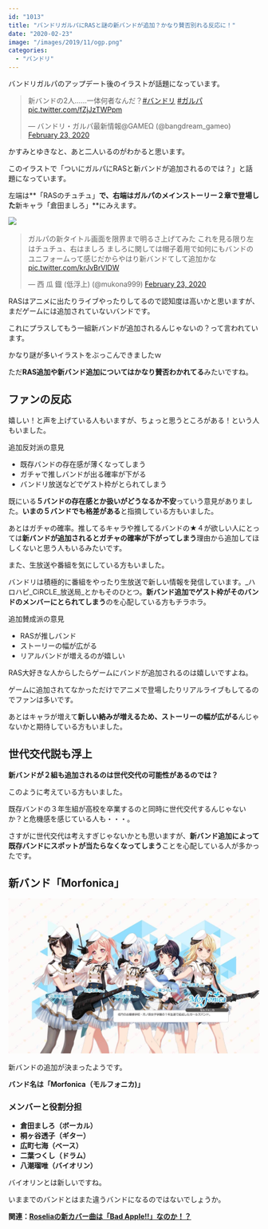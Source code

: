 ```yaml
---
id: "1013"
title: "バンドリガルパにRASと謎の新バンドが追加？かなり賛否別れる反応に！"
date: "2020-02-23"
image: "/images/2019/11/ogp.png"
categories: 
  - "バンドリ"
---
```


バンドリガルパのアップデート後のイラストが話題になっています。

<blockquote class="twitter-tweet"><p lang="ja" dir="ltr">新バンドの2人……一体何者なんだ？<a href="https://twitter.com/hashtag/%E3%83%90%E3%83%B3%E3%83%89%E3%83%AA?src=hash&amp;ref_src=twsrc%5Etfw">#バンドリ</a> <a href="https://twitter.com/hashtag/%E3%82%AC%E3%83%AB%E3%83%91?src=hash&amp;ref_src=twsrc%5Etfw">#ガルパ</a> <a href="https://t.co/fZjJzTWPpm">pic.twitter.com/fZjJzTWPpm</a></p>— バンドリ・ガルパ最新情報@GAMEΩ (@bangdream_gameo) <a href="https://twitter.com/bangdream_gameo/status/1231442749053734914?ref_src=twsrc%5Etfw">February 23, 2020</a></blockquote>
<script async src="https://platform.twitter.com/widgets.js" charset="utf-8"></script>

かすみとゆきなと、あと二人いるのがわかると思います。

このイラストで「ついにガルパにRASと新バンドが追加されるのでは？」と話題になっています。

左端は**「RASのチュチュ」**で、右端はガルパのメインストーリー２章で登場した**新キャラ「倉田ましろ」**にみえます。

![](https://pbs.twimg.com/media/ERcGqTpUcAM0Cnh?format=jpg&name=large)

<blockquote class="twitter-tweet"><p lang="ja" dir="ltr">ガルパの新タイトル画面を限界まで明るさ上げてみた これを見る限り左はチュチュ、右はましろ ましろに関しては帽子着用で如何にもバンドのユニフォームって感じだからやはり新バンドてして追加かな <a href="https://t.co/krJvBrVlDW">pic.twitter.com/krJvBrVlDW</a></p>— 西 瓜 鐡 (低浮上) (@mukona999) <a href="https://twitter.com/mukona999/status/1231428876623966209?ref_src=twsrc%5Etfw">February 23, 2020</a></blockquote>
<script async src="https://platform.twitter.com/widgets.js" charset="utf-8"></script>

RASはアニメに出たりライブやったりしてるので認知度は高いかと思いますが、まだゲームには追加されていないバンドです。

これにプラスしてもう一組新バンドが追加されるんじゃないの？って言われています。

かなり謎が多いイラストをぶっこんできましたｗ

ただ**RAS追加や新バンド追加についてはかなり賛否わかれてる**みたいですね。

## ファンの反応

嬉しい！と声を上げている人もいますが、ちょっと思うところがある！という人もいました。

追加反対派の意見

- 既存バンドの存在感が薄くなってしまう
- ガチャで推しバンドが出る確率が下がる
- バンドリ放送などでゲスト枠がとられてしまう

既にいる**５バンドの存在感とか扱いがどうなるか不安**っていう意見がありました。**いまの５バンドでも格差がある**と指摘している方もいました。

あとはガチャの確率。推してるキャラや推してるバンドの★４が欲しい人にとっては**新バンドが追加されるとガチャの確率が下がってしまう**理由から追加してほしくないと思う人もいるみたいです。

また、生放送や番組を気にしている方もいました。

バンドリは積極的に番組をやったり生放送で新しい情報を発信しています。_ハロハピ_CiRCLE_放送局_とかもそのひとつ。**新バンド追加でゲスト枠がそのバンドのメンバーにとられてしまう**のを心配している方もチラホラ。

追加賛成派の意見

- RASが推しバンド
- ストーリーの幅が広がる
- リアルバンドが増えるのが嬉しい

RAS大好きな人からしたらゲームにバンドが追加されるのは嬉しいですよね。

ゲームに追加されてなかっただけでアニメで登場したりリアルライブもしてるのでファンは多いです。

あとはキャラが増えて**新しい絡みが増えるため、ストーリーの幅が広がる**んじゃないかと期待している方もいました。

## 世代交代説も浮上

**新バンドが２組も追加されるのは世代交代の可能性があるのでは？**

このように考えている方もいました。

既存バンドの３年生組が高校を卒業するのと同時に世代交代するんじゃないか？と危機感を感じている人も・・・。

さすがに世代交代は考えすぎじゃないかとも思いますが、**新バンド追加によって既存バンドにスポットが当たらなくなってしまう**ことを心配している人が多かったです。

## 新バンド「Morfonica」

![](/images/2020/02/Morfonica.jpg)

新バンドの追加が決まったようです。

**バンド名は「Morfonica（モルフォニカ)」**

### メンバーと役割分担

- **倉田ましろ（ボーカル）**
- **桐ヶ谷透子（ギター）**
- **広町七海（ベース）**
- **二葉つくし（ドラム）**
- **八潮瑠唯（バイオリン）**

バイオリンとは新しいですね。

いままでのバンドとはまた違うバンドになるのではないでしょうか。

**関連：[Roseliaの新カバー曲は「Bad Apple!!」なのか！？](https://tialight.com/1076?old=https://tialight.com/?p=1076)**
